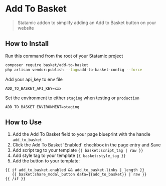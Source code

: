 # Add To Basket

> Statamic addon to simplify adding an Add to Basket button on your website

## How to Install

Run this command from the root of your Statamic project

``` bash
composer require basket/add-to-basket
php artisan vendor:publish --tag=add-to-basket-config --force
```

Add your api_key to env file

```
ADD_TO_BASKET_API_KEY=xxx
```

Set the environment to either `staging` when testing or `production`

```
ADD_TO_BASKET_ENVIRONMENT=staging
```

## How to Use

1. Add the Add To Basket field to your page blueprint with the handle `add_to_basket`
2. Click the Add To Basket 'Enabled' checkbox in the page entry and Save
3. Add script tag to your template `{{ basket:script_tag | raw }}`
4. Add style tag to your template `{{ basket:style_tag }}`
5. Add the button to your template:
``` antlers
{{ if add_to_basket.enabled && add_to_basket.links | length }}
   {{ basket:share_modal_button data={{add_to_basket}} | raw }}
{{ /if }}
```

